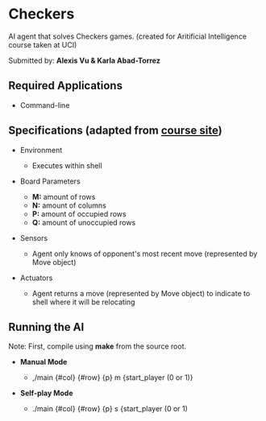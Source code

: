 # Checkers

AI agent that solves Checkers games.
(created for Aritificial Intelligence course taken at UCI)

Submitted by: **Alexis Vu & Karla Abad-Torrez**

## Required Applications
* Command-line

## Specifications (adapted from <a href=https://gitlab.ics.uci.edu/ai-projects/Checkers_Student/wikis/checker-game-mechanics name>course site</a>)
* Environment 
  - Executes within shell
  
* Board Parameters
  - **M:** amount of rows
  - **N:** amount of columns
  - **P:** amount of occupied rows
  - **Q:** amount of unoccupied rows

* Sensors
  - Agent only knows of opponent's most recent move (represented by Move object)

* Actuators
  - Agent returns a move (represented by Move object) to indicate to shell where it will be relocating
  
## Running the AI
Note: First, compile using **make** from the source root.

* **Manual Mode**
  - ,/main {#col} {#row} {p} m {start_player (0 or 1)}

* **Self-play Mode**
  - ./main {#col} {#row} {p} s {start_player (0 or 1)



